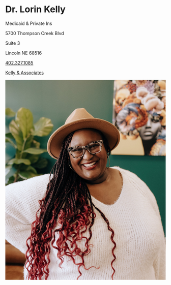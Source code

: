 # Dr. Lorin Kelly

Medicaid & Private Ins

5700 Thompson Creek Blvd

Suite 3

Lincoln NE 68516

[402.327.1085](tel:4023271085)

[Kelly & Associates](https://www.kellyandassociatestherapy.com/kimruiz)

![picture](./markdown/resources/images/lKelly.jpeg)
